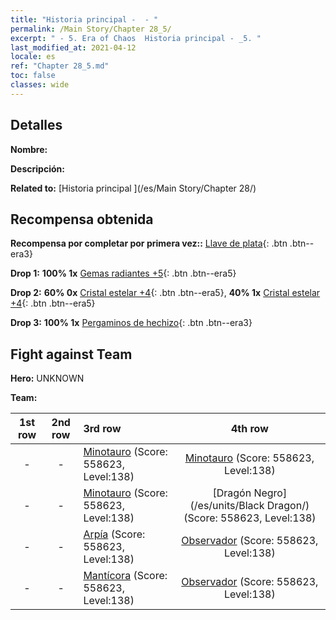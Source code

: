 ```yaml
---
title: "Historia principal -  - "
permalink: /Main Story/Chapter 28_5/
excerpt: " - 5. Era of Chaos  Historia principal - _5. "
last_modified_at: 2021-04-12
locale: es
ref: "Chapter 28_5.md"
toc: false
classes: wide
---
```


## Detalles

 **Nombre:** 

 **Descripción:** 

 **Related to:** [Historia principal ](/es/Main Story/Chapter 28/)

## Recompensa obtenida

 **Recompensa por completar por primera vez::** [Llave de plata](/es/Items/con_693/){: .btn .btn--era3}

 **Drop 1:** **100% 1x** [Gemas radiantes +5](/es/Items/mat_100/){: .btn .btn--era5}

 **Drop 2:** **60% 0x** [Cristal estelar +4](/es/Items/mat_94/){: .btn .btn--era5}, **40% 1x** [Cristal estelar +4](/es/Items/mat_94/){: .btn .btn--era5}

 **Drop 3:** **100% 1x** [Pergaminos de hechizo](/es/Items/con_694/){: .btn .btn--era3}


## Fight against Team
 **Hero:** UNKNOWN

 **Team:**


  | 1st row | 2nd row | 3rd row | 4th row |
  |:----:|:----:|:----|:----:|
  | - | - | [Minotauro](/es/units/Minotaur/) (Score: 558623, Level:138)  | [Minotauro](/es/units/Minotaur/) (Score: 558623, Level:138)  |
  | - | - | [Minotauro](/es/units/Minotaur/) (Score: 558623, Level:138)  | [Dragón Negro](/es/units/Black Dragon/) (Score: 558623, Level:138)  |
  | - | - | [Arpía](/es/units/Harpy/) (Score: 558623, Level:138)  | [Observador](/es/units/Beholder/) (Score: 558623, Level:138)  |
  | - | - | [Mantícora](/es/units/Manticore/) (Score: 558623, Level:138)  | [Observador](/es/units/Beholder/) (Score: 558623, Level:138)  |


